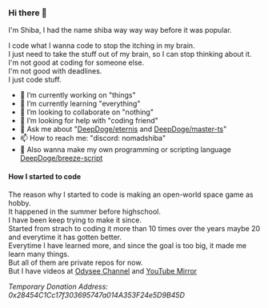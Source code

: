 ### Hi there 👋

I'm Shiba, I had the name shiba way way way before it was popular.

I code what I wanna code to stop the itching in my brain.<br/>
I just need to take the stuff out of my brain, so I can stop thinking about it.<br/>
I'm not good at coding for someone else.<br/>
I'm not good with deadlines.<br/>
I just code stuff.<br/>

- 🔭 I’m currently working on "things"
- 🌱 I’m currently learning "everything"
- 👯 I’m looking to collaborate on "nothing"
- 🤔 I’m looking for help with "coding friend"
- 💬 Ask me about "[DeepDoge/eternis](https://github.com/DeepDoge/eternis) and [DeepDoge/master-ts](https://github.com/DeepDoge/master-ts)"
- 📫 How to reach me: "discord: nomadshiba"
- 🍙 Also wanna make my own programming or scripting language [DeepDoge/breeze-script](https://github.com/DeepDoge/breeze-script)

#### How I started to code

The reason why I started to code is making an open-world space game as hobby.<br/>
It happened in the summer before highschool.<br/>
I have been keep trying to make it since.<br/>
Started from strach to coding it more than 10 times over the years maybe 20 and everytime it has gotten better.<br/>
Everytime I have learned more, and since the goal is too big, it made me learn many things.<br/>
But all of them are private repos for now.<br/>
But I have videos at [Odysee Channel](https://odysee.com/@shibadev:7) and [YouTube Mirror](https://www.youtube.com/channel/UCHuCY46PDzE4PzwIOu4E2EQ)

*Temporary Donation Address: 0x28454C1Cc17f303695747a014A353F24e5D9B45D*
